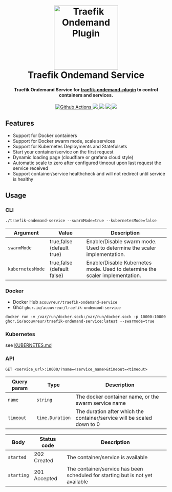 <h1 align="center">
  <img src="https://blog.alterway.fr/images/traefik.logo.png" alt="Traefik Ondemand Plugin" width="200">
  <br>Traefik Ondemand Service<br>
</h1>

<h4 align="center">Traefik Ondemand Service for <a href="https://github.com/acouvreur/traefik-ondemand-plugin">traefik-ondemand-plugin</a> to control containers and services.</h4>

<p align="center">
  <a href="https://github.com/acouvreur/traefik-ondemand-service/actions">
    <img src="https://img.shields.io/github/workflow/status/acouvreur/traefik-ondemand-service/Build?style=flat-square" alt="Github Actions">
  </a>
  <a href="https://goreportcard.com/report/github.com/acouvreur/traefik-ondemand-service">
    <img src="https://goreportcard.com/badge/github.com/acouvreur/traefik-ondemand-service?style=flat-square">
  </a>
  <img src="https://img.shields.io/github/go-mod/go-version/acouvreur/traefik-ondemand-service?style=flat-square">
  <a href="https://github.com/acouvreur/traefik-ondemand-service/releases">
    <img src="https://img.shields.io/github/release/acouvreur/traefik-ondemand-service/all.svg?style=flat-square">
  </a>
  <a href="https://github.com/acouvreur/traefik-ondemand-service/releases">
    <img src="https://img.shields.io/docker/image-size/acouvreur/traefik-ondemand-service?style=flat-square">
  </a>
</p>

## Features

- Support for Docker containers
- Support for Docker swarm mode, scale services
- Support for Kubernetes Deployments and Statefulsets
- Start your container/service on the first request
- Dynamic loading page (cloudflare or grafana cloud style)
- Automatic scale to zero after configured timeout upon last request the service received
- Support container/service healthcheck and will not redirect until service is healthy
## Usage

### CLI

`./traefik-ondemand-service --swarmMode=true --kubernetesMode=false`

| Argument    | Value             | Description                                                             |
| ----------- | ----------------- | ----------------------------------------------------------------------- |
| `swarmMode` | true,false (default true) | Enable/Disable swarm mode. Used to determine the scaler implementation. |
| `kubernetesMode` | true,false (default false) | Enable/Disable Kubernetes mode. Used to determine the scaler implementation. |

### Docker

- Docker Hub `acouvreur/traefik-ondemand-service`
- Ghcr `ghcr.io/acouvreur/traefik-ondemand-service`

`docker run -v /var/run/docker.sock:/var/run/docker.sock -p 10000:10000
ghcr.io/acouvreur/traefik-ondemand-service:latest --swarmode=true`

### Kubernetes

see <a href="https://github.com/acouvreur/traefik-ondemand-service/blob/main/KUBERNETES.md">KUBERNETES.md</a>

### API

```
GET <service_url>:10000/?name=<service_name>&timeout=<timeout>
```

| Query param | Type            | Description                                                             |
| ----------- | --------------- | ----------------------------------------------------------------------- |
| `name`      | `string`        | The docker container name, or the swarm service name                    |
| `timeout`   | `time.Duration` | The duration after which the container/service will be scaled down to 0 |

| Body       | Status code  | Description                                                                    |
| ---------- | ------------ | ------------------------------------------------------------------------------ |
| `started`  | 202 Created  | The container/service is available                                             |
| `starting` | 201 Accepted | The container/service has been scheduled for starting but is not yet available |
